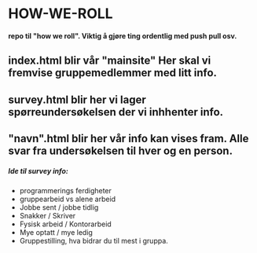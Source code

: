 # HOW-WE-ROLL
#### repo til "how we roll". Viktig å gjøre ting ordentlig med push pull osv.

## index.html blir vår "mainsite" Her skal vi fremvise gruppemedlemmer med litt info.

## survey.html blir her vi lager spørreundersøkelsen der vi inhhenter info.

## "navn".html  blir her vår info kan vises fram. Alle svar fra undersøkelsen til hver og en person.


##### Ide til survey info:
- programmerings ferdigheter
- gruppearbeid vs alene arbeid
- Jobbe sent / jobbe tidlig
- Snakker / Skriver
- Fysisk arbeid / Kontorarbeid
- Mye optatt / mye ledig
- Gruppestilling, hva bidrar du til mest i gruppa.


